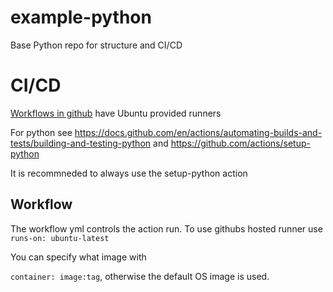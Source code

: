 # example-python
Base Python repo for structure and CI/CD


# CI/CD
[Workflows in github](https://docs.github.com/en/actions/learn-github-actions/understanding-github-actions) have Ubuntu provided runners 

For python see https://docs.github.com/en/actions/automating-builds-and-tests/building-and-testing-python and https://github.com/actions/setup-python

It is recommneded to always use the setup-python action

## Workflow

The workflow yml controls the action run. To use githubs hosted runner use 
`runs-on: ubuntu-latest`

You can specify what image with

`container: image:tag`, otherwise the default OS image is used. 
